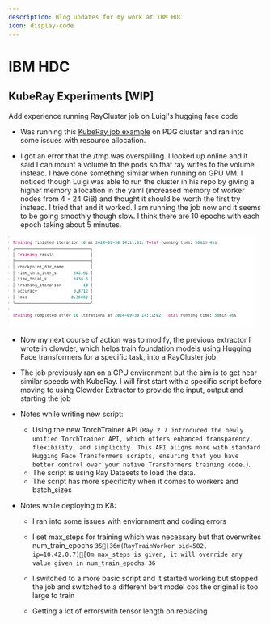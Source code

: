 ```yaml
---
description: Blog updates for my work at IBM HDC
icon: display-code
---
```


# IBM HDC

## KubeRay Experiments [WIP]

Add experience running RayCluster job on Luigi's hugging face code

- Was running this [KubeRay job example](https://docs.ray.io/en/latest/cluster/kubernetes/examples/mnist-training-example.html#kuberay-mnist-training-example) on PDG cluster and ran into some issues with resource allocation.

- I got an error that the /tmp was overspilling. I looked up online and it said I can mount a volume to the pods so that ray writes to the volume instead. I have done something similar when running on GPU VM. I noticed though Luigi was able to run the cluster in his repo by giving a higher memory allocation in the yaml (increased memory of worker nodes from 4 - 24 GiB) and thought it should be worth the first try instead. I tried that and it worked. I am running the job now and it seems to be going smoothly though slow. I think there are 10 epochs with each epoch taking about 5 minutes. 

![alt text](assets/images/IBM-HDC/image.png)



- Now my next course of action was to modify, the previous extractor I wrote in clowder, which helps train foundation models using Hugging Face transformers for a specific task, into a RayCluster job. 

- The job previously ran on a GPU environment but the aim is to get near similar speeds with KubeRay. I will first start with a specific script before moving to using Clowder Extractor to provide the input, output and starting the job

- Notes while writing new script:
    - Using the new TorchTrainer API (`Ray 2.7 introduced the newly unified TorchTrainer API, which offers enhanced transparency, flexibility, and simplicity. This API aligns more with standard Hugging Face Transformers scripts, ensuring that you have better control over your native Transformers training code.`). 
    - The script is using Ray Datasets to load the data. 
    - The script has more specificity when it comes to workers and batch_sizes
    
- Notes while deploying to K8:
    - I ran into some issues with enviornment and coding errors
    - I set max_steps for training which was necessary but that overwrites num_train_epochs
    `
    35[36m(RayTrainWorker pid=502, ip=10.42.0.7)[0m max_steps is given, it will override any value given in num_train_epochs
    36
    ` 

    - I switched to a more basic script and it started working but stopped the job and switched to a different bert model cos the original is too large to train
    - Getting a lot of errorswith tensor length on replacing